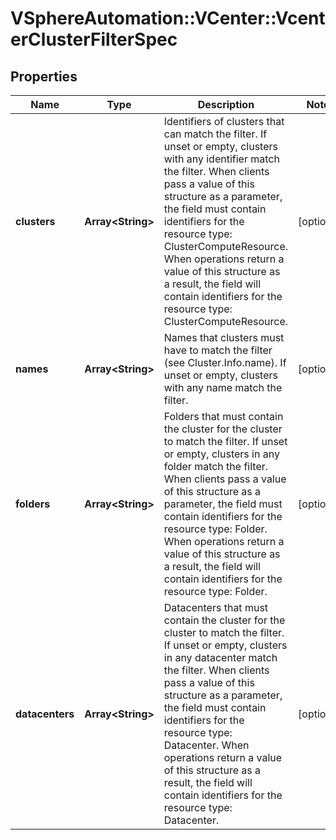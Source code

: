 # VSphereAutomation::VCenter::VcenterClusterFilterSpec

## Properties
Name | Type | Description | Notes
------------ | ------------- | ------------- | -------------
**clusters** | **Array&lt;String&gt;** | Identifiers of clusters that can match the filter. If unset or empty, clusters with any identifier match the filter. When clients pass a value of this structure as a parameter, the field must contain identifiers for the resource type: ClusterComputeResource. When operations return a value of this structure as a result, the field will contain identifiers for the resource type: ClusterComputeResource. | [optional] 
**names** | **Array&lt;String&gt;** | Names that clusters must have to match the filter (see Cluster.Info.name). If unset or empty, clusters with any name match the filter. | [optional] 
**folders** | **Array&lt;String&gt;** | Folders that must contain the cluster for the cluster to match the filter. If unset or empty, clusters in any folder match the filter. When clients pass a value of this structure as a parameter, the field must contain identifiers for the resource type: Folder. When operations return a value of this structure as a result, the field will contain identifiers for the resource type: Folder. | [optional] 
**datacenters** | **Array&lt;String&gt;** | Datacenters that must contain the cluster for the cluster to match the filter. If unset or empty, clusters in any datacenter match the filter. When clients pass a value of this structure as a parameter, the field must contain identifiers for the resource type: Datacenter. When operations return a value of this structure as a result, the field will contain identifiers for the resource type: Datacenter. | [optional] 


